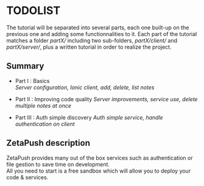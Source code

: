 # TODOLIST #

The tutorial will be separated into several parts, each one built-up on the previous one and adding some functionnalities to it.
Each part of the tutorial matches a folder *partX/* including two sub-folders, *partX/client/* and *partX/server/*, plus a written tutorial in order to realize the project.

## Summary ##

* Part I : Basics  
*Server configuration, Ionic client, add, delete, list notes*

* Part II : Improving code quality
*Server improvements, service use, delete multiple notes at once*

* Part III : Auth simple discovery
*Auth simple service, handle authentication on client*

## ZetaPush description ##

ZetaPush provides many out of the box services such as authentication or file gestion to save time on development.  
All you need to start is a free sandbox which will allow you to deploy your code & services.
